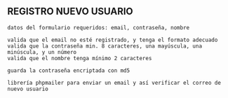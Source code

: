 ## REGISTRO NUEVO USUARIO
    datos del formulario requeridos: email, contraseña, nombre

    valida que el email no esté registrado, y tenga el formato adecuado
    valida que la contraseña min. 8 caracteres, una mayúscula, una minúscula, y un número
    valida que el nombre tenga mínimo 2 caracteres

    guarda la contraseña encriptada con md5

    librería phpmailer para enviar un email y así verificar el correo de nuevo usuario
